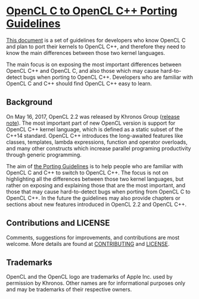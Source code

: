 # [OpenCL C to OpenCL C++ Porting Guidelines](./OpenCLCToOpenCLCppPortingGuidelines.md)

[This document](./OpenCLCToOpenCLCppPortingGuidelines.md) is a set of guidelines for
developers who know OpenCL C and plan to port their kernels to OpenCL C++, and therefore
they need to know the main differences between those two kernel languages.

The main focus is on exposing the most important differences between OpenCL C++ and
OpenCL C, and also those which may cause hard-to-detect bugs when porting to OpenCL C++.
Developers who are familiar with OpenCL C and C++ should find OpenCL C++ easy to learn.

## Background

On May 16, 2017, OpenCL 2.2 was released by Khronos Group
([release note](https://www.khronos.org/news/press/khronos-releases-opencl-2.2-with-spir-v-1.2)).
The most important part of new OpenCL version is support for OpenCL C++ kernel language,
which is defined as a static subset of the C++14 standard. OpenCL C++ introduces the
long-awaited features like classes, templates, lambda expressions, function and operator
overloads, and many other constructs which increase parallel programing productivity
through generic programming.

The aim of [the Porting Guidelines](./OpenCLCToOpenCLCppPortingGuidelines.md)
is to help people who are familiar with OpenCL C and C++ to switch to OpenCL C++.
The focus is not on highlighting all the differences between those two kernel languages,
but rather on exposing and explaining those that are the most important, and those that
may cause hard-to-detect bugs when porting from OpenCL C to OpenCL C++.
In the future the guidelines may also provide chapters or sections about new features
introduced in OpenCL 2.2 and OpenCL C++.

## Contributions and LICENSE

Comments, suggestions for improvements, and contributions are most welcome.
More details are found at [CONTRIBUTING](./CONTRIBUTING.md) and [LICENSE](./LICENSE.txt).

## Trademarks

OpenCL and the OpenCL logo are trademarks of Apple Inc. used by permission by Khronos.
Other names are for informational purposes only and may be trademarks of their respective owners.
